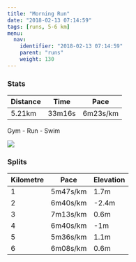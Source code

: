 ```yaml
---
title: "Morning Run"
date: "2018-02-13 07:14:59"
tags: [runs, 5-6 km]
menu:
  nav:
    identifier: "2018-02-13 07:14:59"
    parent: "runs"
    weight: 130
---
```


### Stats

| Distance | Time | Pace |
|----------|------|------|
|5.21km|33m16s|6m23s/km|

Gym - Run - Swim

<img src='https://maps.googleapis.com/maps/api/staticmap?maptype=roadmap&path=enc:{rkeIhuwLtLfAmAhD~Hx[pHvM`AvNlHpLfEn@rJvPdIx[pE~_@yEc`@eIy[gKcQeDMeD_EmHw\yHoIwFi[GmBhCw@eHp@&key=AIzaSyAfqMeaZ1CCJFGP5cWud__oZnT_Pybg-1M&size=800x800&markers=color:yellow|label:S|53.47646,-2.25637&markers=color:green|label:F|53.47563,-2.2568199999999994'>

### Splits

| Kilometre | Pace | Elevation |
|------|------|-----------|
|1|5m47s/km|1.7m|
|2|6m40s/km|-2.4m|
|3|7m13s/km|0.6m|
|4|6m40s/km|-1m|
|5|5m36s/km|1.1m|
|6|6m08s/km|0.6m|

